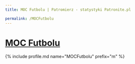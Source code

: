 ```yaml
---
title: MOC Futbolu | Patromierz - statystyki Patronite.pl

permalink: /MOCFutbolu
---
```


# [MOC Futbolu](https://patronite.pl/MOCFutbolu)

{% include profile.md name="MOCFutbolu" prefix="m" %}
